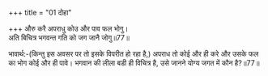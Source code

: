 +++
title = "01 दोहा"

+++
औरु करै अपराधु कोउ और पाव फल भोगु।  
अति बिचित्र भगवन्त गति को जग जानै जोगु॥77॥  

भावार्थ:-(किन्तु इस अवसर पर तो इसके विपरीत हो रहा है,) अपराध तो कोई और ही करे और उसके फल का भोग कोई और ही पावे। भगवान की लीला बडी ही विचित्र है, उसे जानने योग्य जगत में कौन है?॥77॥  



